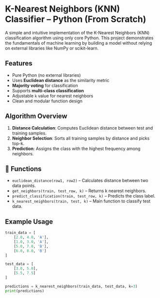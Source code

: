 # K-Nearest Neighbors (KNN) Classifier – Python (From Scratch)

A simple and intuitive implementation of the K-Nearest Neighbors (KNN) classification algorithm using only core Python. This project demonstrates the fundamentals of machine learning by building a model without relying on external libraries like NumPy or scikit-learn.

##  Features

- Pure Python (no external libraries)
- Uses **Euclidean distance** as the similarity metric
- **Majority voting** for classification
- Supports **multi-class classification**
- Adjustable `k` value for nearest neighbors
- Clean and modular function design

## Algorithm Overview

1. **Distance Calculation**: Computes Euclidean distance between test and training samples.
2. **Neighbor Selection**: Sorts all training samples by distance and picks top-k.
3. **Prediction**: Assigns the class with the highest frequency among neighbors.

## 🔧 Functions

- `euclidean_distance(row1, row2)` – Calculates distance between two data points.
- `get_neighbors(train, test_row, k)` – Returns k nearest neighbors.
- `predict_classification(train, test_row, k)` – Predicts the class label.
- `k_nearest_neighbors(train, test, k)` – Main function to classify test data.

## Example Usage

```python
train_data = [
    [2.0, 4.0, 'A'],
    [1.0, 3.0, 'A'],
    [5.0, 7.0, 'B'],
    [6.0, 8.0, 'B']
]

test_data = [
    [3.0, 5.0],
    [5.5, 7.5]
]

predictions = k_nearest_neighbors(train_data, test_data, k=3)
print(predictions)
